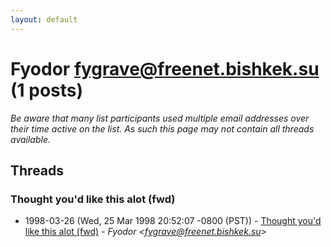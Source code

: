 ```yaml
---
layout: default
---
```


# Fyodor <fygrave@freenet.bishkek.su> (1 posts)

_Be aware that many list participants used multiple email addresses over their time active on the list. As such this page may not contain all threads available._

## Threads

### Thought you'd like this alot (fwd)
+ 1998-03-26 (Wed, 25 Mar 1998 20:52:07 -0800 (PST)) - [Thought you'd like this alot (fwd)](/archive/1998/03/82d322362f299a2b4689371ad7498fa9cc31d0d337a79e27543bfd5351ee1f00) - _Fyodor \<fygrave@freenet.bishkek.su\>_

